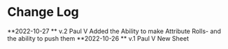 Change Log
==============================================
**2022-10-27 ** v.2 Paul V
	Added the Ability to make Attribute Rolls- and the ability to push them
**2022-10-26 ** v.1 Paul V
	New Sheet
